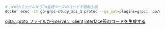 ```sh
# protoファイルからGo言語ベースのコードを自動生成
docker exec -it go-grpc-study_api_1 protoc --go_out=plugins=grpc:. pb/service.proto
```

[qiita: .proto ファイルからserver、client,interface等のコードを生成する](https://qiita.com/marnie_ms4/items/4582a1a0db363fe246f3#proto-%E3%83%95%E3%82%A1%E3%82%A4%E3%83%AB%E3%81%8B%E3%82%89serverclientinterface%E7%AD%89%E3%81%AE%E3%82%B3%E3%83%BC%E3%83%89%E3%82%92%E7%94%9F%E6%88%90%E3%81%99%E3%82%8B)
